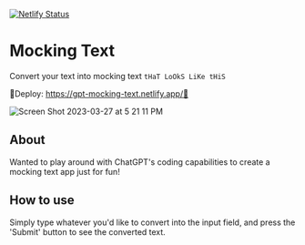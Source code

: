 [![Netlify Status](https://api.netlify.com/api/v1/badges/dc4a78c5-447c-4850-8299-c0d855a3501f/deploy-status)](https://app.netlify.com/sites/gpt-mocking-text/deploys)

# Mocking Text
Convert your text into mocking text `tHaT LoOkS LiKe tHiS`


🚨Deploy: https://gpt-mocking-text.netlify.app/🚨

![Screen Shot 2023-03-27 at 5 21 11 PM](https://user-images.githubusercontent.com/42309026/227857075-f6cff06f-e878-45f2-ad74-8896ea328e1d.png)


## About
Wanted to play around with ChatGPT's coding capabilities to create a mocking text app just for fun!

## How to use
Simply type whatever you'd like to convert into the input field, and press the 'Submit' button to see the converted text.
